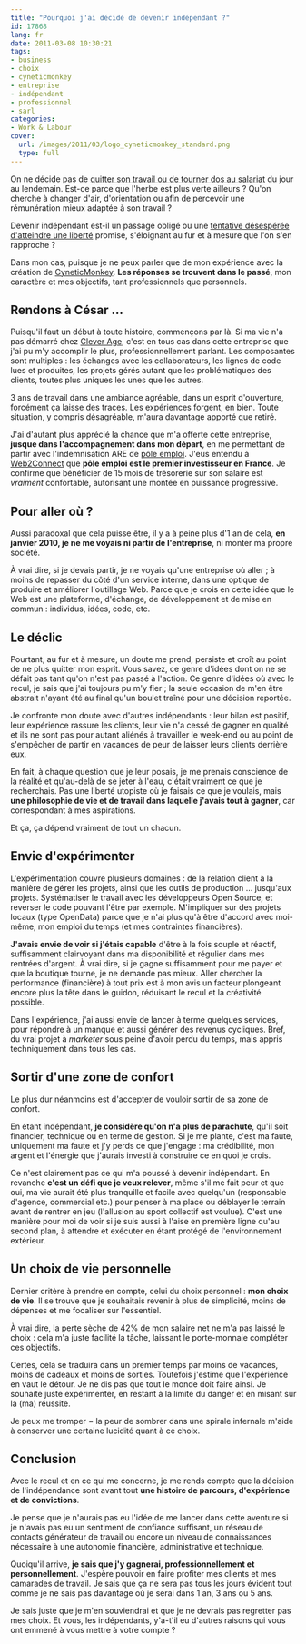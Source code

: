 ```yaml
---
title: "Pourquoi j'ai décidé de devenir indépendant ?"
id: 17868
lang: fr
date: 2011-03-08 10:30:21
tags:
- business
- choix
- cyneticmonkey
- entreprise
- indépendant
- professionnel
- sarl
categories:
- Work & Labour
cover:
  url: /images/2011/03/logo_cyneticmonkey_standard.png
  type: full
---
```


On ne décide pas de [quitter son travail ou de tourner dos au salariat](https://oncletom.io/2010/pourquoi-quitter-travail/ "Pourquoi j’ai décidé de quitter mon travail") du jour au lendemain. Est-ce parce que l'herbe est plus verte ailleurs ? Qu'on cherche à changer d'air, d'orientation ou afin de percevoir une rémunération mieux adaptée à son travail ?

Devenir indépendant est-il un passage obligé ou une [tentative désespérée d'atteindre une liberté](https://oncletom.io/2011/liberte/ "1 seul changement pour 2011 : liberté") promise, s'éloignant au fur et à mesure que l'on s'en rapproche ?

Dans mon cas, puisque je ne peux parler que de mon expérience avec la création de [CyneticMonkey](http://cyneticmonkey.com). **Les réponses se trouvent dans le passé**, mon caractère et mes objectifs, tant professionnels que personnels.

<!--more-->

## Rendons à César ...

Puisqu'il faut un début à toute histoire, commençons par là. Si ma vie n'a pas démarré chez [Clever Age](http://clever-age.com), c'est en tous cas dans cette entreprise que j'ai pu m'y accomplir le plus, professionnellement parlant. Les composantes sont multiples : les échanges avec les collaborateurs, les lignes de code lues et produites, les projets gérés autant que les problématiques des clients, toutes plus uniques les unes que les autres.

3 ans de travail dans une ambiance agréable, dans un esprit d'ouverture, forcément ça laisse des traces. Les expériences forgent, en bien. Toute situation, y compris désagréable, m'aura davantage apporté que retiré.

J'ai d'autant plus apprécié la chance que m'a offerte cette entreprise, **jusque dans l'accompagnement dans mon départ**, en me permettant de partir avec l'indemnisation ARE de [pôle emploi](http://pole-emploi.fr). J'eus entendu à [Web2Connect](http://www.webdeux.info/webdeux-connect-programme-infos-pratiques) que **pôle emploi est le premier investisseur en France**. Je confirme que bénéficier de 15 mois de trésorerie sur son salaire est _vraiment_ confortable, autorisant une montée en puissance progressive.

## Pour aller où ?

Aussi paradoxal que cela puisse être, il y a à peine plus d'1 an de cela, **en janvier 2010, je ne me voyais ni partir de l'entreprise**, ni monter ma propre société.

À vrai dire, si je devais partir, je ne voyais qu'une entreprise où aller ; à moins de repasser du côté d'un service interne, dans une optique de produire et améliorer l'outillage Web. Parce que je crois en cette idée que le Web est une plateforme, d'échange, de développement et de mise en commun : individus, idées, code, etc.

## Le déclic

Pourtant, au fur et à mesure, un doute me prend, persiste et croît au point de ne plus quitter mon esprit. Vous savez, ce genre d'idées dont on ne se défait pas tant qu'on n'est pas passé à l'action. Ce genre d'idées où avec le recul, je sais que j'ai toujours pu m'y fier ; la seule occasion de m'en être abstrait n'ayant été au final qu'un boulet traîné pour une décision reportée.

Je confronte mon doute avec d'autres indépendants : leur bilan est positif, leur expérience rassure les clients, leur vie n'a cessé de gagner en qualité et ils ne sont pas pour autant aliénés à travailler le week-end ou au point de s'empêcher de partir en vacances de peur de laisser leurs clients derrière eux.

En fait, à chaque question que je leur posais, je me prenais conscience de la réalité et qu'au-delà de se jeter à l'eau, c'était vraiment ce que je recherchais. Pas une liberté utopiste où je faisais ce que je voulais, mais **une philosophie de vie et de travail dans laquelle j'avais tout à gagner**, car correspondant à mes aspirations.

Et ça, ça dépend vraiment de tout un chacun.

## Envie d'expérimenter

L'expérimentation couvre plusieurs domaines : de la relation client à la manière de gérer les projets, ainsi que les outils de production ... jusqu'aux projets. Systématiser le travail avec les développeurs Open Source, et reverser le code pouvant l'être par exemple. M'impliquer sur des projets locaux (type OpenData) parce que je n'ai plus qu'à être d'accord avec moi-même, mon emploi du temps (et mes contraintes financières).

**J'avais envie de voir si j'étais capable** d'être à la fois souple et réactif, suffisamment clairvoyant dans ma disponibilité et régulier dans mes rentrées d'argent. À vrai dire, si je gagne suffisamment pour me payer et que la boutique tourne, je ne demande pas mieux. Aller chercher la performance (financière) à tout prix est à mon avis un facteur plongeant encore plus la tête dans le guidon, réduisant le recul et la créativité possible.

Dans l'expérience, j'ai aussi envie de lancer à terme quelques services, pour répondre à un manque et aussi générer des revenus cycliques.
Bref, du vrai projet à _marketer_ sous peine d'avoir perdu du temps, mais appris techniquement dans tous les cas.

## Sortir d'une zone de confort

Le plus dur néanmoins est d'accepter de vouloir sortir de sa zone de confort.

En étant indépendant, **je considère qu'on n'a plus de parachute**, qu'il soit financier, technique ou en terme de gestion. Si je me plante, c'est ma faute, uniquement ma faute et j'y perds ce que j'engage : ma crédibilité, mon argent et l'énergie que j'aurais investi à construire ce en quoi je crois.

Ce n'est clairement pas ce qui m'a poussé à devenir indépendant. En revanche **c'est un défi que je veux relever**, même s'il me fait peur et que oui, ma vie aurait été plus tranquille et facile avec quelqu'un (responsable d'agence, commercial etc.) pour penser à ma place ou déblayer le terrain avant de rentrer en jeu (l'allusion au sport collectif est voulue).
C'est une manière pour moi de voir si je suis aussi à l'aise en première ligne qu'au second plan, à attendre et exécuter en étant protégé de l'environnement extérieur.

## Un choix de vie personnelle

Dernier critère à prendre en compte, celui du choix personnel : **mon choix de vie**. Il se trouve que je souhaitais revenir à plus de simplicité, moins de dépenses et me focaliser sur l'essentiel.

À vrai dire, la perte sèche de 42% de mon salaire net ne m'a pas laissé le choix : cela m'a juste facilité la tâche, laissant le porte-monnaie compléter ces objectifs.

Certes, cela se traduira dans un premier temps par moins de vacances, moins de cadeaux et moins de sorties. Toutefois j'estime que l'expérience en vaut le détour. Je ne dis pas que tout le monde doit faire ainsi. Je souhaite juste expérimenter, en restant à la limite du danger et en misant sur la (ma) réussite.

Je peux me tromper − la peur de sombrer dans une spirale infernale m'aide à conserver une certaine lucidité quant à ce choix.

## Conclusion

Avec le recul et en ce qui me concerne, je me rends compte que la décision de l'indépendance sont avant tout **une histoire de parcours, d'expérience et de convictions**.

Je pense que je n'aurais pas eu l'idée de me lancer dans cette aventure si je n'avais pas eu un sentiment de confiance suffisant, un réseau de contacts générateur de travail ou encore un niveau de connaissances nécessaire à une autonomie financière, administrative et technique.

Quoiqu'il arrive, **je sais que j'y gagnerai, professionnellement et personnellement**. J'espère pouvoir en faire profiter mes clients et mes camarades de travail. Je sais que ça ne sera pas tous les jours évident tout comme je ne sais pas davantage où je serai dans 1 an, 3 ans ou 5 ans.

Je sais juste que je m'en souviendrai et que je ne devrais pas regretter pas mes choix.
Et vous, les indépendants, y'a-t'il eu d'autres raisons qui vous ont emmené à vous mettre à votre compte ?
